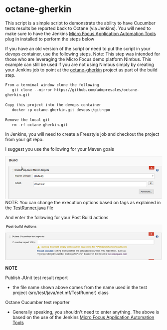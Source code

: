 # octane-gherkin
This script is a simple script to demonstrate the ability to have Cucumber tests results be reported back to Octane (via Jenkins).  You will need to make sure to have the Jenkins [Micro Focus Application Automation Tools](https://wiki.jenkins.io/display/JENKINS/Micro+Focus+Application+Automation+Tools) plug in installed to perform the steps below

If you have an old version of the script or need to put the script in your devops container, use the following steps.  Note: This step was intended for those who are leveraging the Micro Focus demo platform NImbus.  This example can still be used if you are not using Nimbus simply by creating your Jenkins job to point at the [octane-gherkin](https://github.com/admpresales/octane-gherkin) project as part of the build step.
```
From a terminal window clone the following 
   git clone --mirror https://github.com/admpresales/octane-gherkin.git

Copy this project into the devops container 
   docker cp octane-gherkin.git devops:/gitrepo

Remove the local git
   rm -rf octane-gherkin.git

```


In Jenkins, you will need to create a Freestyle job and checkout the project from your git repo.

I suggest you use the following for your Maven goals

![Jenkins Build Section](docImg/jenkinsBuild.png?raw=true)
NOTE: You can change the execution options based on tags as explained in the [TestRunner.java](https://github.com/admpresales/octane-gherkin/blob/tag-usage/src/test/java/net/mf/TestRunner.java) file

And enter the following for your Post Build actions 

![Jenkins Post Build Section](docImg/jenkinsPostBuild3.png?raw=true)

**NOTE**

Publish JUnit test result report
* the file name shown above comes from the name used in the test project (src/test/java/net.mf/TestRunner) class

Octane Cucumber test reporter
* Generally speaking, you shouldn't need to enter anything.  The above is based on the use of the Jenkins  [Micro Focus Application Automation Tools](https://wiki.jenkins.io/display/JENKINS/Micro+Focus+Application+Automation+Tools)

